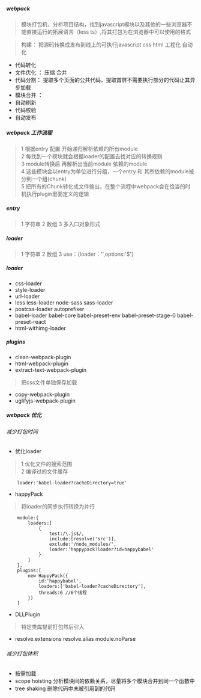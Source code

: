##### webpack
> 模块打包机，分析项目结构，找到javascript模块以及其他的一些浏览器不能直接运行的拓展语言（less ts）,将其打包为在浏览器中可以使用的格式

> 构建： 把源码转换成发布到线上的可执行javascript css html 工程化 自动化

- 代码转化
- 文件优化 ： 压缩 合并
- 代码分割： 提取多个页面的公共代码，提取首屏不需要执行部分的代码让其异步加载
- 模块合并 ：
- 自动刷新
- 代码校验
- 自动发布

##### webpack 工作流程
> 1 根据entry 配置 开始递归解析依赖的所有module<br>
  2 每找到一个模块就会根据loader的配置去找对应的转换规则<br>
  3 module转换后 再解析出当前module 依赖的module<br>
  4 这些模块会以entry为单位进行分组，一个entry 和 其所依赖的module被分到一个组(chunk)<br>
  5 把所有的Chunk转化成文件输出，在整个流程中webpack会在恰当的时机执行plugin里面定义的逻辑
##### entry
> 1 字符串 2 数组 3 多入口对象形式
##### loader
> 1 字符串 2 数组 3 use：{loader：'',options:'$'}

##### loader
- css-loader
- style-loader
- url-loader
- less less-loader node-sass sass-loader
- postcss-loader autoprefixer
- babel-loader babel-core babel-preset-env babel-preset-stage-0 babel-preset-react
- html-withimg-loader

##### plugins
- clean-webpack-plugin
- html-webpack-plugin
- extract-text-webpack-plugin
> 把css文件单独保存加载
- copy-webpack-plugin
- uglifyjs-webpack-plugin

##### webpack 优化
###### 减少打包时间 
- 优化loader 
> 1 优化文件的搜索范围 <br>
  2 编译过的文件缓存
```
    loader:'babel-loader?cacheDirectory=true'
```
- happyPack
> 将loader的同步执行转换为并行
```
    module:{
        loaders:[
            {
                test:/\.js$/,
                include:[resolve('src')],
                exclude:'/node_modules/',
                loader:'happypack?loader?id=happybabel'
            }
        ]
    },
    plugins:[
        new HappyPack({
            id:'happybabel',
            loaders:['babel-loader?cacheDirectory'],
            threads:6 //6个线程
        })
    ]
```
- DLLPlugin 
> 特定类库提前打包然后引入
- resolve.extensions resolve.alias module.noParse

###### 减少打包体积
- 按需加载
- scope hoisting 分析模块间的依赖关系，尽量将多个模块合并到同一个函数中
- tree shaking 删除代码中未被引用到的代码